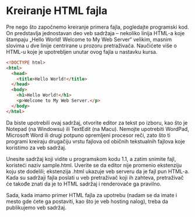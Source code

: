 # Kreiranje HTML fajla

Pre nego što započnemo kreiranje primera fajla, pogledajte programski kod. On predstavlja jednostavan deo veb sadržaja – nekoliko linija HTML-a koje štampaju „Hello World! Welcome to My Web Server“ velikim, masnim slovima u dve linije centrirane u prozoru pretraživača. Naučićete više o HTML-u koje je upotrebljen unutar ovog fajla u nastavku kursa.

```html
<!DOCTYPE html>
<html>
  <head>
    <title>Hello World!</title>
  </head>
  <body>
    <h1>Hello World!</h1>
    <p>Welcome to My Web Server.</p>
  </body>
</html>
```

Da biste upotrebili ovaj sadržaj, otvorite editor za tekst po izboru, kao što je Notepad (na Windowsu) ili TextEdit (na Macu). Nemojte upotrebiti WordPad, Microsoft Word ili drugi potpuno opremljeni procesor reči, zato što ti programi kreiraju drugačiju vrstu fajlova od običnih tekstualnih fajlova koje koristimo za veb sadržaj.

Unesite sadržaj koji vidite u programskom kodu 1.1, a zatim snimite fajl, koristeći naziv sample.html. Uverite se da editor nije promenio ekstenziju koju ste dodelili; ekstenzija .html ukazuje veb serveru da je fajl pun HTML-a. Kada su sadržaji fajla poslati u veb pretraživač koji ih zahteva, pretraživač će takođe znati da je to HTML sadržaj i renderovaće ga pravilno.

Sada, kada imamo primer HTML fajla za upotrebu (nadam se da imate i mesto gde ćete ga postaviti, kao što je veb hosting nalog), treba da publikujemo veb sadržaj.
